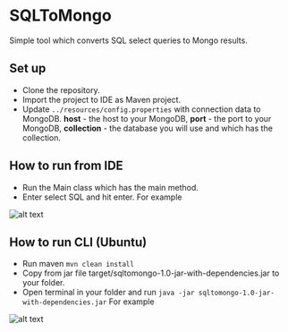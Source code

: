 # SQLToMongo
Simple tool which converts SQL select queries to Mongo results. 

## Set up
* Clone the repository.
* Import the project to IDE as Maven project.
* Update ```../resources/config.properties``` with connection data to MongoDB. 
**host** - the host to your MongoDB, 
**port** - the port to your MongoDB,
**collection** - the  database you will use and which has the collection.

## How to run from IDE
* Run the Main class which has the main method. 
* Enter select SQL and hit enter. For example

![alt text](https://i.imgur.com/JzwlQZi.png)


## How to run CLI (Ubuntu)
* Run maven ```mvn clean install```
* Copy from jar file target/sqltomongo-1.0-jar-with-dependencies.jar to your folder.
* Open terminal in your folder and run ```java -jar sqltomongo-1.0-jar-with-dependencies.jar``` For example

![alt text](https://i.imgur.com/B8RaFly.png)

